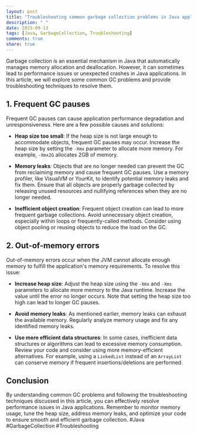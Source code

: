 ```yaml
---
layout: post
title: "Troubleshooting common garbage collection problems in Java applications"
description: " "
date: 2023-09-13
tags: [Java, GarbageCollection, Troubleshooting]
comments: true
share: true
---
```


Garbage collection is an essential mechanism in Java that automatically manages memory allocation and deallocation. However, it can sometimes lead to performance issues or unexpected crashes in Java applications. In this article, we will explore some common GC problems and provide troubleshooting techniques to resolve them.

## 1. Frequent GC pauses

Frequent GC pauses can cause application performance degradation and unresponsiveness. Here are a few possible causes and solutions:

- **Heap size too small**: If the heap size is not large enough to accommodate objects, frequent GC pauses may occur. Increase the heap size by setting the `-Xmx` parameter to allocate more memory. For example, `-Xmx2G` allocates 2GB of memory.

- **Memory leaks**: Objects that are no longer needed can prevent the GC from reclaiming memory and cause frequent GC pauses. Use a memory profiler, like VisualVM or YourKit, to identify potential memory leaks and fix them. Ensure that all objects are properly garbage collected by releasing unused resources and nullifying references when they are no longer needed.

- **Inefficient object creation**: Frequent object creation can lead to more frequent garbage collections. Avoid unnecessary object creation, especially within loops or frequently-called methods. Consider using object pooling or reusing objects to reduce the load on the GC.

## 2. Out-of-memory errors

Out-of-memory errors occur when the JVM cannot allocate enough memory to fulfill the application's memory requirements. To resolve this issue:

- **Increase heap size**: Adjust the heap size using the `-Xmx` and `-Xms` parameters to allocate more memory to the Java runtime. Increase the value until the error no longer occurs. Note that setting the heap size too high can lead to longer GC pauses.

- **Avoid memory leaks**: As mentioned earlier, memory leaks can exhaust the available memory. Regularly analyze memory usage and fix any identified memory leaks.

- **Use more efficient data structures**: In some cases, inefficient data structures or algorithms can lead to excessive memory consumption. Review your code and consider using more memory-efficient alternatives. For example, using a `LinkedList` instead of an `ArrayList` can conserve memory if frequent insertions/deletions are performed.

## Conclusion

By understanding common GC problems and following the troubleshooting techniques discussed in this article, you can effectively resolve performance issues in Java applications. Remember to monitor memory usage, tune the heap size, address memory leaks, and optimize your code to ensure smooth and efficient garbage collection. #Java #GarbageCollection #Troubleshooting